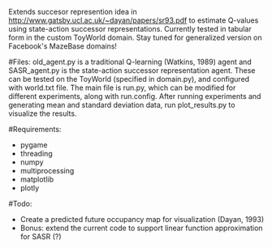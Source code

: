 Extends succesor represention idea in http://www.gatsby.ucl.ac.uk/~dayan/papers/sr93.pdf to estimate Q-values using state-action successor representations. Currently tested in tabular form in the custom ToyWorld domain. Stay tuned for generalized version on Facebook's MazeBase domains!

#Files:
old_agent.py is a traditional Q-learning (Watkins, 1989) agent and SASR_agent.py is the state-action successor representation agent. These can be tested on the ToyWorld (specified in domain.py), and configured with world.txt file. The main file is run.py, which can be modified for different experiments, along with run.config. After running experiments and generating mean and standard deviation data, run plot_results.py to visualize the results.

#Requirements:
* pygame
* threading
* numpy
* multiprocessing
* matplotlib
* plotly

#Todo:
* Create a predicted future occupancy map for visualization (Dayan, 1993)
* Bonus: extend the current code to support linear function approximation for SASR (?)